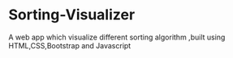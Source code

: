 # Sorting-Visualizer
A web app which visualize different sorting algorithm ,built using HTML,CSS,Bootstrap and Javascript
